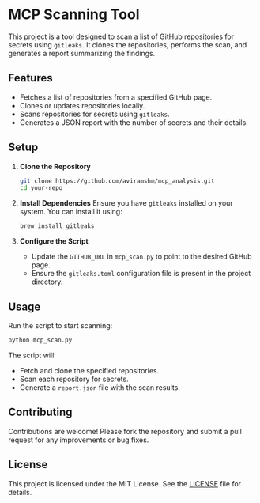# MCP Scanning Tool

This project is a tool designed to scan a list of GitHub repositories for secrets using `gitleaks`. It clones the repositories, performs the scan, and generates a report summarizing the findings.

## Features
- Fetches a list of repositories from a specified GitHub page.
- Clones or updates repositories locally.
- Scans repositories for secrets using `gitleaks`.
- Generates a JSON report with the number of secrets and their details.

## Setup

1. **Clone the Repository**
   ```bash
   git clone https://github.com/aviramshm/mcp_analysis.git
   cd your-repo
   ```

2. **Install Dependencies**
   Ensure you have `gitleaks` installed on your system. You can install it using:
   ```bash
   brew install gitleaks
   ```

3. **Configure the Script**
   - Update the `GITHUB_URL` in `mcp_scan.py` to point to the desired GitHub page.
   - Ensure the `gitleaks.toml` configuration file is present in the project directory.

## Usage

Run the script to start scanning:
```bash
python mcp_scan.py
```

The script will:
- Fetch and clone the specified repositories.
- Scan each repository for secrets.
- Generate a `report.json` file with the scan results.

## Contributing

Contributions are welcome! Please fork the repository and submit a pull request for any improvements or bug fixes.

## License

This project is licensed under the MIT License. See the [LICENSE](LICENSE) file for details. 
